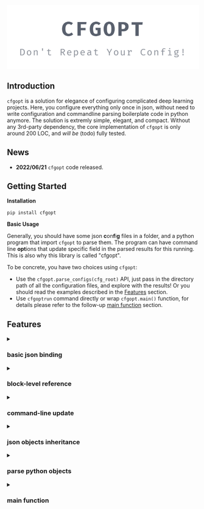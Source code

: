 
<p align="center"><img src="https://github.com/tjyuyao/cfgopt/raw/main/cfgopt.png" alt="Logo"></p>

## Introduction

`cfgopt` is a solution for elegance of configuring complicated deep learning projects. Here, you configure everything only once in json, without need to write configuration and commandline parsing boilerplate code in python anymore. The solution is extremly simple, elegant, and compact. Without any 3rd-party dependency, the core implementation of `cfgopt` is only around 200 LOC, and *will be* (todo) fully tested.

## News

- **2022/06/21** `cfgopt` code released.

## Getting Started

**Installation**

```
pip install cfgopt
```

**Basic Usage**

Generally, you should have some json **c**on**f**i**g** files in a folder, and a python program that import `cfgopt` to parse them. The program can have command line **opt**ions that update specific field in the parsed results for this running. This is also why this library is called "cfgopt".

To be concrete, you have two choices using `cfgopt`:

- Use the `cfgopt.parse_configs(cfg_root)` API, just pass in the directory path of all the configuration files, and explore with the results! Or you should read the examples described in the [Features](https://github.com/tjyuyao/cfgopt#features) section.
- Use `cfgoptrun` command directly or wrap `cfgopt.main()` function, for details please refer to the follow-up [main function](https://github.com/tjyuyao/cfgopt#main-function) section.

## Features

<details><summary><h3>basic json binding</h3></summary><p>

`cfgopt` has a main api `parse_configs(cfg_root)` that accepts the path of *a folder of json files*. All files will be (recursively) load in python and added to a root `dict`, keeping the hierarchy and data types unchanged, with some exceptions described in follow-up sections.

> Feature first added in `v0.1`.

</p></details>

<details><summary><h3>block-level reference</h3></summary><p>

`cfgopt` release you from repeating yourself with a mountain pile of configuration files by borrowing the concept of `block-level reference and embedding` in many modern note-taking apps such as `Logseq`, or more well-known `hyperlinks` for webpages.

**The `cfg://` format URI:**

`cfgopt` follows and expands string values matching a special syntax `cfg://<file-path>/<intra-file-uri>` in the configuration files during parsing. This is one of the most repealing feature for `cfgopt`. 

**Example:**

**file structure**

```shell
.
└── test_blockref_in_list
    ├── cfg
    │   ├── data.json
    │   └── recipes.json
    └── test_blockref_in_list.py
```

**data.json**:

```json
{
    "data1": {
        "meta": {
            "location": "/data/1/loc"
        }
    },
    "data2": {
        "meta": {
            "location": "/data/2/loc"
        }
    }
}
```

**recipes.json**:

```json
{
    "recipe1": {
        "use_data": [
            "cfg://data.json/data1"
        ]
    },
    "recipe2": {
        "use_data": [
            "cfg://data.json/data1",
            "cfg://data.json/data2"
        ]
    }
}
```

**test_blockref_in_list.py**
```python
import cfgopt

def test_blockref_in_list():
    cfg = cfgopt.parse_configs(cfg_root='test_blockref_in_list/cfg')

    # following lines are equivalent
    assert cfg["recipes.json"]["recipe2"]["use_data"][1]["meta"]["location"] == "/data/2/loc"
    assert cfg["recipes.json"]["recipe2/use_data/1/meta/location"] == "/data/2/loc"
    assert cfg["recipes.json/recipe2/use_data/1/meta/location"] == "/data/2/loc"
```

> Feature first added in `v0.1`.

</p></details>

<details><summary><h3>command-line update</h3></summary><p>

`cfgopt` will automatically parse command line options matching the python regex format `^--(.*\.json.*)=(.*)`, and interpret it as an update of the parsed configuration folder. The right hand side of `=` should be valid json, and you might need to take care of shell escaping your special characters.

For example, you can write `--train.json/max_epochs=100` or `--train.json/max_epochs="100"`, since your shell would escape double-quotes, you will get an integer `100` in both cases.

But if you write `--train.json/resume=\"/path/to/ckpt\"` or `--train.json/resume='"/path/to/ckpt"'`, you should probably get a string value, which depends on your shell implementation.

> Updated regex format from `^--(.*)=(.*)` to `^--(.*\.json.*)=(.*)` in `v0.2`.
> Feature first added in `v0.1`.

</p></details>

<details><summary><h3>json objects inheritance</h3></summary><p>

Users can specify a json dict, that contains a `__base__` field, linking to another base json dict objects with the `cfg://` reference format (described in [block-level reference](https://github.com/tjyuyao/cfgopt#block-level-reference)). Then the current dict would inherit the base object, and also has its own values in normal fields. This feature is also critical to eliminate repeating, with which now you can develop multiple simillar configs from some prototypes.

> TODO: an example.

> Bugfix: changed from referencing to deepcopying the base dict in `v0.2`.

> Feature first added in `v0.1`.

</p></details>

<details><summary><h3>parse python objects</h3></summary><p>

`cfgopt` has a extremly flexible feature, that parse an json dict to almost ANY python objects defined in user's code or any code python can find in `PYTHON_PATH`.

Users can specify a json dict, that contains `__module__` and `__class__` field. The `__module__` field will be imported by `importlib.import_module()` during parsing, and `__class__` field naming any python `callable` in the imported module will be passed to `functools.partial()` along with other fields as keyword arguments. Finally, the mapped "dict" in python would be directly callable to instantiate corresponding class or get result of corresponding functions.

**pseudo-code of parsing:**
```python
if "__module__" in data and "__class__" in data and isinstance(data["__class__"], str):
    module = importlib.import_module(data["__module__"])
    klass = getattr(module, data["__class__"])
    data["__class__"] = partial(klass, **{k:v for k, v in data.items() if not k.startswith("__")})
```

> TODO: an example.

> API enhance: user now can directly call the mapped "dict" object instead of its `__class__` field in `v0.2`.

> Feature first added in `v0.1`.

</p></details>

<details><summary><h3>main function</h3></summary><p>

```python
import argparse
import cfgopt

def main(*args, **kwds):
    parser = argparse.ArgumentParser()
    parser.add_argument(
        "recipe",
        help="a main function uri to be execute."
    )
    parser.add_argument(
        "-d", "--cfgdir",
        default="cfg",
        help="config directory that maps to cfg:// root."
    )
    args, _ = parser.parse_known_args()
    cfgs = cfgopt.parse_configs(cfg_root=args.cfgdir)
    return cfgs[args.recipe](*args, **kwds)


if __name__ == "__main__":
    main()
```

This example `main()` function accepts the first argument as a previous described `cfg://`-format uri, that parses a python callable function, and call it as the main function. This is also implemented as `cfgopt.main()`, and user can use `cfgoptrun` command direct from shell, or just import this main function and call it in usercode with extra python arguments.

> TODO: an example.

> Add `cfgoptrun` command (entrypoint) in `v0.2`.

> Feature first added in `v0.1`.

</p></details>